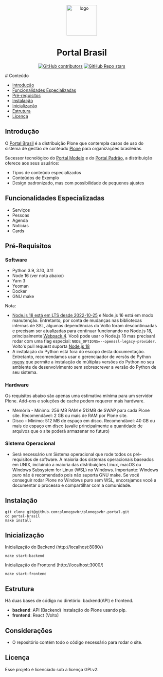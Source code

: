<div align="center"><img alt="logo" src="https://raw.githubusercontent.com/plonegovbr/plonegovbr.portal/main/docs/logo.png" width="100" /></div>

<h1 align="center">Portal Brasil</h1>

<div align="center">

[![GitHub contributors](https://img.shields.io/github/contributors/plonegovbr/plonegovbr.portal)](https://github.com/plonegovbr/plonegovbr.portal)
[![GitHub Repo stars](https://img.shields.io/github/stars/plonegovbr/plonegovbr.portal?style=social)](https://github.com/plonegovbr/plonegovbr.portal)

</div>
<a name="ancora"></a>
# Conteúdo

- [Introdução](#introdução)
- [Funcionalidades Especializadas](#funcionalidades-especializadas)
- [Pré-requisitos](#pré-requisitos)
- [Instalação](#instalação)
- [Inicialização](#inicialização)
- [Estrutura](#estrutura)
- [Licença](#licença)

## Introdução

O [Portal Brasil](https://plone.org.br/projetos/portal-brasil) é a distribuição Plone que contempla casos de uso do sistema de gestão de conteúdo [Plone](https://plone.org) para organizações brasileiras.

Sucessor tecnológico do [Portal Modelo](https://plone.org.br/projetos/portal-modelo) e do [Portal Padrão](https://plone.org.br/projetos/portal-padrao), a distribuição oferece aos seus usuários:

* Tipos de conteúdo especializados
* Conteúdos de Exemplo
* Design padronizado, mas com possibilidade de pequenos ajustes

## Funcionalidades Especializadas
* Serviços
* Pessoas
* Agenda
* Notícias
* Cards


## Pré-Requisitos
### Software
- Python 3.9, 3.10, 3.11
- Node 16 (ver nota abaixo)
- Yarn 3
- Yeoman
- Docker
- GNU make

Nota: 
- [Node.js 18 está em LTS desde 2022-10-25](https://github.com/nodejs/release#release-schedule) e Node.js 16 está em modo manutenção. Entretanto, por conta de mudanças nas bibliotecas internas de SSL, algumas dependências do Volto foram descontinuadas e precisam  ser atualizadas para continuar funcionando no Node.js 18, principalmente [Webpack 4](https://github.com/webpack/webpack/issues/14532#issuecomment-947525539). Você pode usar o Node.js 18 mas precisará rodar com uma flag especial: `NODE_OPTIONS=--openssl-legacy-provider`.  Volto's pull request suporta [Node.js 18](https://github.com/plone/volto/pull/3699)
- A instalação do Python está fora do escopo desta documentação. Entretanto, recomendamos usar o gerenciaador de versõs de Python [pyenv](https://github.com/pyenv/pyenv) que permite a instalação de múltiplas versões do Python no seu ambiente de desenvolvimento sem sobrescrever a versão do Python de seu sistema.


### Hardware
Os requisitos abaixo são apenas uma estimativa mínima para um servidor Plone. Add-ons e soluções de cache podem requerer mais hardware.
- Memória - Mínimo: 256 MB RAM e 512MB de SWAP para cada Plone site. Recomendável: 2 GB ou mais de RAM por Plone site.
- Disco - Mínimo: 512 MB de espaço em disco. Recomendável: 40 GB ou mais de espaço em disco (avalie principalmente a quantidade de arquivos que o site poderá armazenar no futuro)

### Sistema Operacional
- Será necessário um Sistema operacional que rode todos os pré-requisitos de software. A maioria dos sistemas operacionais baseados em UNIX, incluindo a maioria das distribuições Linux, macOS ou Windows Subsystem for Linux (WSL) no Windows. Importante: Windows puro não é recomendado pois não suporta GNU make. Se você conseguir rodar Plone no Windows puro sem WSL, encorajamos você a documentar o processo e compartilhar com a comunidade.
  

## Instalação

```shell
git clone git@github.com:plonegovbr/plonegovbr.portal.git
cd portal-brasil
make install
```

## Inicialização

Inicialização do Backend (http://localhost:8080/)

```shell
make start-backend
```

Inicialização do Frontend (http://localhost:3000/)

```shell
make start-frontend
```

## Estrutura

Há duas bases de código no diretório: backend(API) e frontend.

- **backend**: API (Backend) Instalação do Plone usando pip.
- **frontend**: React (Volto) 

## Considerações

- O repositório contém todo o código necessário para rodar o site.


## Licença

Esse projeto é licenciado sob a licença GPLv2.
